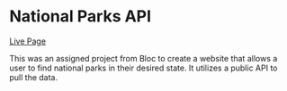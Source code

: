 # National Parks API 

[Live Page](https://esdidubs.github.io/natl-parks/)

This was an assigned project from Bloc to create a website that allows
a user to find national parks in their desired state. It utilizes a
public API to pull the data.